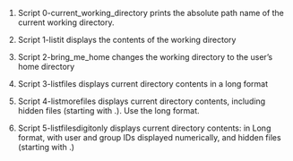 1. Script 0-current_working_directory prints the absolute path name of the current working directory.

2. Script 1-listit displays the contents of the working directory

3. Script 2-bring_me_home changes the working directory to the user’s home directory

4. Script 3-listfiles displays current directory contents in a long format

5. Script 4-listmorefiles displays current directory contents, including hidden files (starting with .). Use the long format.

6. Script 5-listfilesdigitonly displays current directory contents: in Long format, with user and group IDs displayed numerically, and hidden files (starting with .)
